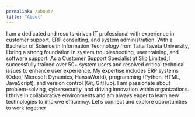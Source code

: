 ```yaml
---
permalink: /about/
title: "About"
---
```


I am a dedicated and results-driven IT professional with experience in customer support, ERP consulting, and system administration. With a Bachelor of Science in Information Technology from Taita Taveta University, I bring a strong foundation in system troubleshooting, user training, and software support.
As a Customer Support Specialist at Slip Limited, I successfully trained over 50+ system users and resolved critical technical issues to enhance user experience. My expertise includes ERP systems (Odoo, Microsoft Dynamics, HansaWorld), programming (Python, HTML, JavaScript), and version control (Git, GitHub).
I am passionate about problem-solving, cybersecurity, and driving innovation within organizations. I thrive in collaborative environments and am always eager to learn new technologies to improve efficiency.
Let’s connect and explore opportunities to work together